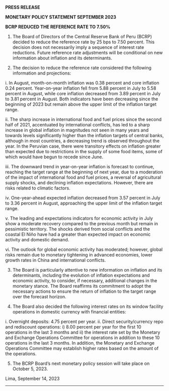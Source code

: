 **PRESS RELEASE**

**MONETARY POLICY STATEMENT SEPTEMBER 2023**

**BCRP REDUCED THE REFERENCE RATE TO 7.50%**

1. The Board of Directors of the Central Reserve Bank of Peru (BCRP) decided to reduce the
reference rate by 25 bps to 7.50 percent. This decision does not necessarily imply a sequence
of interest rate reductions. Future reference rate adjustments will be conditional on new
information about inflation and its determinants.

2. The decision to reduce the reference rate considered the following information and projections:

i. In August, month-on-month inflation was 0.38 percent and core inflation 0.24 percent.
Year-on-year inflation fell from 5.88 percent in July to 5.58 percent in August, while core
inflation decreased from 3.89 percent in July to 3.81 percent in August. Both indicators
have been decreasing since the beginning of 2023 but remain above the upper limit of
the inflation target range.

ii. The sharp increase in international food and fuel prices since the second half of 2021,
accentuated by international conflicts, has led to a sharp increase in global inflation in
magnitudes not seen in many years and towards levels significantly higher than the
inflation targets of central banks, although in most countries, a decreasing trend is
observed throughout the year. In the Peruvian case, there were transitory effects on
inflation greater than expected due to restrictions in the supply of some food items,
some of which would have begun to recede since June.

iii. The downward trend in year-on-year inflation is forecast to continue, reaching the target
range at the beginning of next year, due to a moderation of the impact of international
food and fuel prices, a reversal of agricultural supply shocks, and declining inflation
expectations. However, there are risks related to climatic factors.

iv. One-year-ahead expected inflation decreased from 3.57 percent in July to 3.36 percent
in August, approaching the upper limit of the inflation target range.

v. The leading and expectations indicators for economic activity in July show a moderate
recovery compared to the previous month but remain in pessimistic territory. The shocks
derived from social conflicts and the coastal El Niño have had a greater than expected
impact on economic activity and domestic demand.

vi. The outlook for global economic activity has moderated; however, global risks remain
due to monetary tightening in advanced economies, lower growth rates in China and
international conflicts.

3. The Board is particularly attentive to new information on inflation and its determinants,
including the evolution of inflation expectations and economic activity, to consider, if necessary,
additional changes in the monetary stance. The Board reaffirms its commitment to adopt the
necessary actions to ensure the return of inflation to the target range over the forecast horizon.

4. The Board also decided the following interest rates on its window facility operations in domestic
currency with financial entities:

i. Overnight deposits: 4.75 percent per year.
ii. Direct security/currency repo and rediscount operations: i) 8.00 percent per year for the first
10 operations in the last 3 months and ii) the interest rate set by the Monetary and Exchange
Operations Committee for operations in addition to these 10 operations in the last 3 months.
In addition, the Monetary and Exchange Operations Committee may establish higher rates
based on the amount of the operations.

5. The BCRP Board’s next monetary policy session will take place on October 5, 2023.

Lima, September 14, 2023


-----

